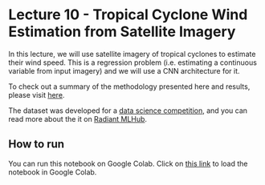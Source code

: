 # Lecture 10 - Tropical Cyclone Wind Estimation from Satellite Imagery

In this lecture, we will use satellite imagery of tropical cyclones to estimate their wind speed. This is a regression problem (i.e. estimating a continuous variable from input imagery) and we will use a CNN architecture for it. 

To check out a summary of the methodology presented here and results, please visit [here](https://www.linkedin.com/pulse/deep-learning-computer-vision-satellite-imagery-ali-ahmadalipour/).

The dataset was developed for a [data science competition](https://www.drivendata.org/competitions/72/predict-wind-speeds/), and you can read more about the it on [Radiant MLHub](http://registry.mlhub.earth/10.34911/rdnt.xs53up/).


## How to run
You can run this notebook on Google Colab. Click on [this link](https://colab.research.google.com/github/RadiantMLHub/ml4eo-bootcamp-2021/blob/main/Lecture%2010/Tropical_Cyclone_CNN.ipynb) to load the notebook in Google Colab. 
